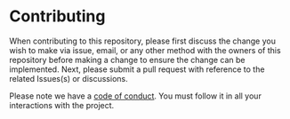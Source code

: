 # Contributing

When contributing to this repository, please first discuss the change you wish to make via issue,
email, or any other method with the owners of this repository before making a change to ensure the change can be implemented. Next, please submit a pull request with reference to the related Issues(s) or discussions.

Please note we have a [code of conduct](CODE-OF-CONDUCT.md). You must follow it in all your interactions with the project.
